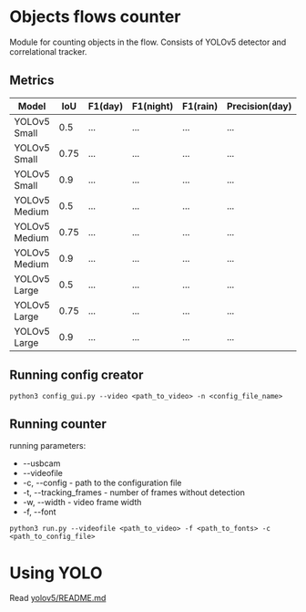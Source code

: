 # Objects flows counter
Module for counting objects in the flow. Consists of YOLOv5 detector and correlational tracker.
## Metrics
|Model|IoU|F1(day)|F1(night)|F1(rain)|Precision(day)|Precision(night)|Precision(rain)|Recall(day)|Recall(night)|Recall(rain)|
|-----|---|--|---------|------|---|---|---|---|---|---|
|YOLOv5 Small|0.5|...|...|...|...|...|...|...|...|...|
|YOLOv5 Small|0.75|...|...|...|...|...|...|...|...|...|
|YOLOv5 Small|0.9|...|...|...|...|...|...|...|...|...|
|YOLOv5 Medium|0.5|...|...|...|...|...|...|...|...|...|
|YOLOv5 Medium|0.75|...|...|...|...|...|...|...|...|...|
|YOLOv5 Medium|0.9|...|...|...|...|...|...|...|...|...|
|YOLOv5 Large|0.5|...|...|...|...|...|...|...|...|...|
|YOLOv5 Large|0.75|...|...|...|...|...|...|...|...|...|
|YOLOv5 Large|0.9|...|...|...|...|...|...|...|...|...|


## Running config creator
```
python3 config_gui.py --video <path_to_video> -n <config_file_name>
```

## Running counter
running parameters:
- --usbcam
- --videofile
- -c, --config - path to the configuration file
- -t, --tracking_frames - number of frames without detection
- -w, --width - video frame width
- -f, --font
```
python3 run.py --videofile <path_to_video> -f <path_to_fonts> -c <path_to_config_file>
```

# Using YOLO
Read [yolov5/README.md](https://github.com/MLFreelib/cvflow/blob/objects-counter/objects-counter/yolov5/README.md)
